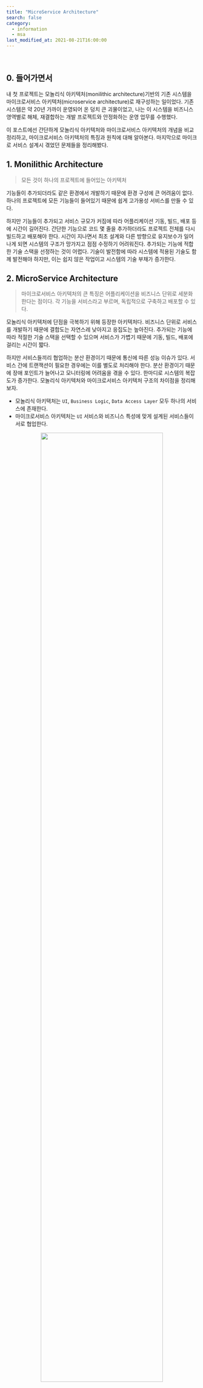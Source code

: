 ```yaml
---
title: "MicroService Architecture"
search: false
category:
  - information
  - msa
last_modified_at: 2021-08-21T16:00:00
---
```


<br/>

## 0. 들어가면서

내 첫 프로젝트는 모놀리식 아키텍처(monilithic architecture)기반의 기존 시스템을 마이크로서비스 아키텍처(microservice architecture)로 재구성하는 일이었다. 기존 시스템은 약 20년 가까이 운영되어 온 덩치 큰 괴물이었고, 나는 이 시스템을 비즈니스 영역별로 해체, 재결합하는 개발 프로젝트와 안정화하는 운영 업무를 수행했다. 

이 포스트에선 간단하게 모놀리식 아키텍처와 마이크로서비스 아키텍처의 개념을 비교 정리하고, 마이크로서비스 아키텍처의 특징과 원칙에 대해 알아본다. 마지막으로 마이크로 서비스 설계시 겪었던 문제들을 정리해봤다.

## 1. Monilithic Architecture

> 모든 것이 하나의 프로젝트에 들어있는 아키텍처

기능들이 추가되더라도 같은 환경에서 개발하기 때문에 환경 구성에 큰 어려움이 없다. 하나의 프로젝트에 모든 기능들이 들어있기 때문에 쉽게 고가용성 서비스를 만들 수 있다. 

하지만 기능들이 추가되고 서비스 규모가 커짐에 따라 어플리케이션 기동, 빌드, 배포 등에 시간이 길어진다. 간단한 기능으로 코드 몇 줄을 추가하더라도 프로젝트 전체를 다시 빌드하고 배포해야 한다. 시간이 지나면서 최초 설계와 다른 방향으로 유지보수가 일어나게 되면 시스템의 구조가 망가지고 점점 수정하기 어려워진다. 추가되는 기능에 적합한 기술 스택을 선정하는 것이 어렵다. 기술이 발전함에 따라 시스템에 적용된 기술도 함께 발전해야 하지만, 이는 쉽지 않은 작업이고 시스템의 기술 부채가 증가한다. 

## 2. MicroService Architecture

> 마이크로서비스 아키텍처의 큰 특징은 어플리케이션을 비즈니스 단위로 세분화한다는 점이다. 각 기능을 서비스라고 부르며, 독립적으로 구축하고 배포할 수 있다.

모놀리식 아키텍처에 단점을 극복하기 위해 등장한 아키텍처다. 비즈니스 단위로 서비스를 개발하기 때문에 결합도는 자연스레 낮아지고 응집도는 높아진다. 추가되는 기능에 따라 적절한 기술 스택을 선택할 수 있으며 서비스가 가볍기 때문에 기동, 빌드, 배포에 걸리는 시간이 짧다. 

하지만 서비스들끼리 협업하는 분산 환경이기 때문에 통신에 따른 성능 이슈가 있다. 서비스 간에 트랜잭션이 필요한 경우에는 이를 별도로 처리해야 한다. 분산 환경이기 때문에 장애 포인트가 늘어나고 모니터링에 어려움을 겪을 수 있다. 한마디로 시스템의 복잡도가 증가한다. 모놀리식 아키텍처와 마이크로서비스 아키텍처 구조의 차이점을 정리해보자. 

- 모놀리식 아키택처는 `UI`, `Business Logic`, `Data Access Layer` 모두 하나의 서비스에 존재한다.
- 마이크로서비스 아키텍처는 `UI` 서비스와 비즈니스 특성에 맞게 설계된 서비스들이 서로 협업한다.

<p align="center">
  <img src="/images/posts/2020/microservice-architecture-01.png" width="80%" class="image__border"/>
</p>
<center>https://www.redhat.com/ko/topics/microservices/what-are-microservices</center>

## 3. Characteristic MicroService Architecture

### 3.1. Single Purpose

> **Do one thing, and do it well.**

마이크로 서비스는 단일 역량을 담당한다. 서비스 하나에 책임도 하나다. 이는 비즈니스와 관련될 수도 있고 제 3자(third party)와의 연계 같은 공유 기술 역량일 수도 있다. 이런 특징은 마이크로 서비스의 높은 응집도(high cohesion)로 이어진다.

### 3.2. Loose Coupling

마이크로 서비스는 각자 자신의 데이터 저장소에 대한 오너십을 가진다. 이는 서비스 결합력을 줄여주는데, 다른 서비스는 자신이 소유하지 않은 데이터에 접근할 때 데이터를 소유한 서비스가 제공한 인터페이스를 통해서만 접근이 가능하다.

### 3.3. High Cohesion

마이크로 서비스는 단일 비즈니스를 수행하기 때문에 서비스의 기능들은 자연스럽게 높은 응집도를 가지게 된다. 각 서비스는 모든 관련된 행위와 데이터를 캡슐화하여 관리한다. 새로운 기능을 구축해야하는 경우 모든 변경사항이 하나의 단일 서비스에서만 수정되도록 해야한다. 

<p align="center">
  <img src="/images/posts/2020/microservice-architecture-02.JPG" width="80%" class="image__border">
</p>
<center>https://medium.com/dtevangelist/microservice-at-medium-58214fd055b7</center>

## 4. MicroService Architecture Principles

마이크로 서비스 아키텍처는 다음과 같은 원칙을 따른다.

- 자율성(Autonomy)
  - 각 서비스는 다른 서비스와 독립적으로 변경되고 운영된다.
  - 자율성을 확실히 하기 위해 느슨한 결합이 필요하다.
  - 독립적으로 배포가 가능해야 한다.
- 회복성(Resilience)
  - 마이크로 서비스는 자연스러운 메커니즘을 통해 장애를 격리시킨다.
  - 독립적으로 배포하므로 어플리케이션 또는 인프라 장애는 시스템 일부에만 영향을 미친다.
  - 어플리케이션을 여러 서비스로 분리하여 장애를 격리시킬 수 있지만 장애 지점이 늘어나게 된다.
  - 장애가 발생할 때 확산을 막으려면 발생한 일을 처리해야 한다.
  - 가능한 부분은 비동기 처리를 한다.
  - 적절한 회로 차단기(circuit breaker)와 타임아웃(timeout)을 사용하도록 설계해야 한다.
- 투명성(Transparency)
  - MSA는 여러 서비스가 협업하기 때문에 시스템 어느 지점에서나 투명하고 관찰 가능해야 문제를 관찰하고 진단할 수 있다.
  - 이를 위한 비즈니스, 운영, 인프라스트럭처 메트릭(infrastructure metrics), 로그, 요청 추적 등을 생성해야 한다.
- 자동화(Automation)
  - MSA는 단일 어플리케이션을 개발하는 것보다 복잡한 아키텍처 구조를 가진다.
  - 자동화 된 CI/CD 파이프라인을 통해 배포와 운영을 안정적으로 수행해야 한다.

## 5. Problems in MSA Project

MSA 전환 프로젝트에서 겪었던 문제들을 정리해봤다. 먼저 기본 설계 시점에 현재 시스템을 업무 단위로 나누는 작업을 수행했다. 나는 비즈니스 도메인을 몰랐기 때문에 이론상 어려울 것은 없어 보였다. 하지만 기존 시스템을 비즈니스 영역 별로 분할할 때마다 눈에는 보이지 않던 걸림 돌들이 우리 팀의 발목을 잡았다. 최초 마이크로 서비스 설계시 도메인 전문가의 부재로 인해 잘못된 방향으로 시스템이 분할된 것이 문제의 큰 원인이 되었다. 도메인 전문가의 중요성을 이때 깨달았다. 잘못된 설계는 아래와 같은 문제점들을 저희 팀에게 안겨줬다.

> 업무 영역(domain context boundary)은 어떻게 나워야 하나?

DDD(Domain Driven Design) 방법론을 통해 큰 업무를 독립적인 단위로 나누는 작업을 진행했다. 현장 근무자 입장에서 업무적인 독립성을 기준으로 업무를 분할하여 서비스로 도출해내는 작업이었다. 초기 잘못된 설계 방향으로 인해 시스템의 모듈 단위로 서비스가 분할되면서 특정 모듈 기능을 동기식 요청으로 제공받는 구조가 되었다. 이런 설계는 `단일 목적 수행`이라는 특징은 만족했지만, 특정 서비스로 API 요청이 과도하게 집중되어 전체 시스템의 성능이 떨어졌다. 동기식 요청 방식이 서비스 사이의 결합도를 높였기 때문에 마이크로서비스 아키텍처의 장점을 살리지 못한 결과를 가져다 줬다. 

> 트랜잭션 롤백(transaction rollback)은 어디까지 되어야 하나?

서비스별로 소유권을 가지는 테이블들이 생기면서 분산 환경에서의 트랜잭션 관리가 필요하게 되면서 다음과 같은 고려사항들이 생기기 시작했다. 

- 특정 서비스의 트랜잭션 실패는 이전 서비스들 중 어느 서비스까지 롤백 되어야 하는가?
- 서비스 별 다수의 인스턴스들 중 어떤 인스턴스가 해당 트랜잭션을 수행했는가?

마이크로 서비스의 설계가 잘 이루어졌다면 특정 서비스가 한 일은 다른 서비스의 업무와 독립적일테니 서비스들간의 트랜잭션 롤백에 대한 고민이 적었어야 한다고 생각이 최근 들었다.

> 모든 비즈니스에서 동시에 사용되는 테이블은 어떻게 관리할 것인가?

서비스 별로 테이블 소유권을 가지지만 특정 몇 개의 테이블들은 모든 서비스에서 필요했다. 시스템 모듈 단위로 마이크로 서비스를 설계하다 보니 서비스마다 공통으로 사용하는 테이블이 생기게 된 것이다. 이를 관리하기 위한 별도의 공유 서비스를 설계했다. 하지만 서비스 부하와 트랜잭션 관리의 어려움이 추가되었다.

> 문제 해결은 어떻게?

문제가 되는 서비스들을 하나씩 묶어나갔다. 트랜잭션 관리의 용이성, 비즈니스 독립성 등을 고려하면서 서비스들을 합쳤다. 최종적으로 48개 정도의 마이크로 서비스들을 8개의 서비스로 통합했다. 서비스들이 합쳐지면서 `마이크로`라고 부르기엔 다소 크기가 큰 모습이 되었었다.

## CLOSING

마이크로 서비스 아키텍처의 성공적인 설계를 위한 핵심은 비즈니스 도메인에 대한 전문성이라고 생각된다. 비즈니스 도메인의 업무 영역을 의미있게 분할해야지 독립적이고 자율성 있는 마이크로 서비스를 도출해낼 수 있다. 마이크로 서비스 아키텍처가 모든 비즈니스에 적합하진 않다는 생각이 들었고, 비즈니스 도메인에 대한 높은 이해도가 아키텍처 설계의 승패를 가른다는 사실을 경험했다.

#### RECOMMEND NEXT POSTS

- [Pros and Cons of MicroService Architecture][msa-pros-and-cons-link]
- [MSA API Gateway][msa-api-gateway-link]
- [MicroService Architecture Release Strategy][msa-release-link]
- [Saga Pattern And Distributed Transaction][distributed-transaction-link]

#### REFERENCE

- <https://alwayspr.tistory.com/19>
- <https://alwayspr.tistory.com/20>
- <https://12bme.tistory.com/517>
- <https://medium.com/dtevangelist/microservice-at-medium-58214fd055b7>
- <https://www.redhat.com/ko/topics/microservices/what-are-microservices>
- [(마이크로 서비스 vs 모놀리식 아키텍처) MicroService vs Monolithic Architecture 간단 소개 및 주관적 의견][msa-blog-link]

[msa-blog-link]: https://lion-king.tistory.com/entry/%EB%A7%88%EC%9D%B4%ED%81%AC%EB%A1%9C-%EC%84%9C%EB%B9%84%EC%8A%A4-vs-%EB%AA%A8%EB%86%80%EB%A6%AC%EC%8B%9D-%EC%95%84%ED%82%A4%ED%85%8D%EC%B2%98-MicroService-vs-Monolithic-Architecture-%EA%B0%84%EB%8B%A8-%EC%86%8C%EA%B0%9C-%EB%B0%8F-%EC%A3%BC%EA%B4%80%EC%A0%81-%EC%9D%98%EA%B2%AC

[msa-pros-and-cons-link]: https://junhyunny.github.io/msa/msa-pros-and-cons/
[msa-api-gateway-link]: https://junhyunny.github.io/msa/msa-api-gateway/
[msa-release-link]: https://junhyunny.github.io/msa/msa-release/
[distributed-transaction-link]: https://junhyunny.github.io/msa/design-pattern/distributed-transaction/